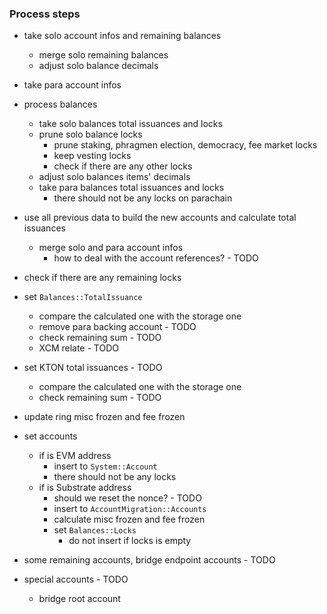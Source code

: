 ### Process steps
- take solo account infos and remaining balances
  - merge solo remaining balances
  - adjust solo balance decimals
- take para account infos
- process balances
  - take solo balances total issuances and locks
  - prune solo balance locks
    - prune staking, phragmen election, democracy, fee market locks
    - keep vesting locks
    - check if there are any other locks
  - adjust solo balances items' decimals
  - take para balances total issuances and locks
    - there should not be any locks on parachain
- use all previous data to build the new accounts and calculate total issuances
  - merge solo and para account infos
    - how to deal with the account references? - TODO
- check if there are any remaining locks
- set `Balances::TotalIssuance`
  - compare the calculated one with the storage one
  - remove para backing account - TODO
  - check remaining sum - TODO
  - XCM relate - TODO
- set KTON total issuances - TODO
  - compare the calculated one with the storage one
  - check remaining sum - TODO
- update ring misc frozen and fee frozen
- set accounts
  - if is EVM address
    - insert to `System::Account`
    - there should not be any locks
  - if is Substrate address
    - should we reset the nonce? - TODO
    - insert to `AccountMigration::Accounts`
    - calculate misc frozen and fee frozen
    - set `Balances::Locks`
      - do not insert if locks is empty

- some remaining accounts, bridge endpoint accounts - TODO
- special accounts - TODO
  - bridge root account
